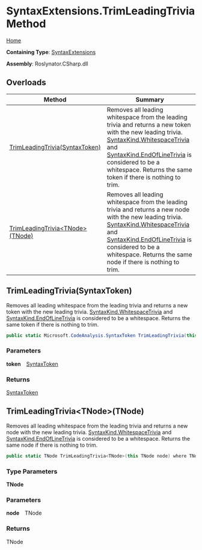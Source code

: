 # SyntaxExtensions\.TrimLeadingTrivia Method

[Home](../../../../README.md)

**Containing Type**: [SyntaxExtensions](../README.md)

**Assembly**: Roslynator\.CSharp\.dll

## Overloads

| Method | Summary |
| ------ | ------- |
| [TrimLeadingTrivia(SyntaxToken)](#1084780771) | Removes all leading whitespace from the leading trivia and returns a new token with the new leading trivia\. [SyntaxKind.WhitespaceTrivia](https://docs.microsoft.com/en-us/dotnet/api/microsoft.codeanalysis.csharp.syntaxkind.whitespacetrivia) and [SyntaxKind.EndOfLineTrivia](https://docs.microsoft.com/en-us/dotnet/api/microsoft.codeanalysis.csharp.syntaxkind.endoflinetrivia) is considered to be a whitespace\. Returns the same token if there is nothing to trim\. |
| [TrimLeadingTrivia\<TNode\>(TNode)](#1018285907) | Removes all leading whitespace from the leading trivia and returns a new node with the new leading trivia\. [SyntaxKind.WhitespaceTrivia](https://docs.microsoft.com/en-us/dotnet/api/microsoft.codeanalysis.csharp.syntaxkind.whitespacetrivia) and [SyntaxKind.EndOfLineTrivia](https://docs.microsoft.com/en-us/dotnet/api/microsoft.codeanalysis.csharp.syntaxkind.endoflinetrivia) is considered to be a whitespace\. Returns the same node if there is nothing to trim\. |

<a id="1084780771"></a>

## TrimLeadingTrivia\(SyntaxToken\) 

  
Removes all leading whitespace from the leading trivia and returns a new token with the new leading trivia\.
[SyntaxKind.WhitespaceTrivia](https://docs.microsoft.com/en-us/dotnet/api/microsoft.codeanalysis.csharp.syntaxkind.whitespacetrivia) and [SyntaxKind.EndOfLineTrivia](https://docs.microsoft.com/en-us/dotnet/api/microsoft.codeanalysis.csharp.syntaxkind.endoflinetrivia) is considered to be a whitespace\.
Returns the same token if there is nothing to trim\.

```csharp
public static Microsoft.CodeAnalysis.SyntaxToken TrimLeadingTrivia(this Microsoft.CodeAnalysis.SyntaxToken token)
```

### Parameters

**token** &ensp; [SyntaxToken](https://docs.microsoft.com/en-us/dotnet/api/microsoft.codeanalysis.syntaxtoken)

### Returns

[SyntaxToken](https://docs.microsoft.com/en-us/dotnet/api/microsoft.codeanalysis.syntaxtoken)

<a id="1018285907"></a>

## TrimLeadingTrivia\<TNode\>\(TNode\) 

  
Removes all leading whitespace from the leading trivia and returns a new node with the new leading trivia\.
[SyntaxKind.WhitespaceTrivia](https://docs.microsoft.com/en-us/dotnet/api/microsoft.codeanalysis.csharp.syntaxkind.whitespacetrivia) and [SyntaxKind.EndOfLineTrivia](https://docs.microsoft.com/en-us/dotnet/api/microsoft.codeanalysis.csharp.syntaxkind.endoflinetrivia) is considered to be a whitespace\.
Returns the same node if there is nothing to trim\.

```csharp
public static TNode TrimLeadingTrivia<TNode>(this TNode node) where TNode : Microsoft.CodeAnalysis.SyntaxNode
```

### Type Parameters

**TNode**

### Parameters

**node** &ensp; TNode

### Returns

TNode

